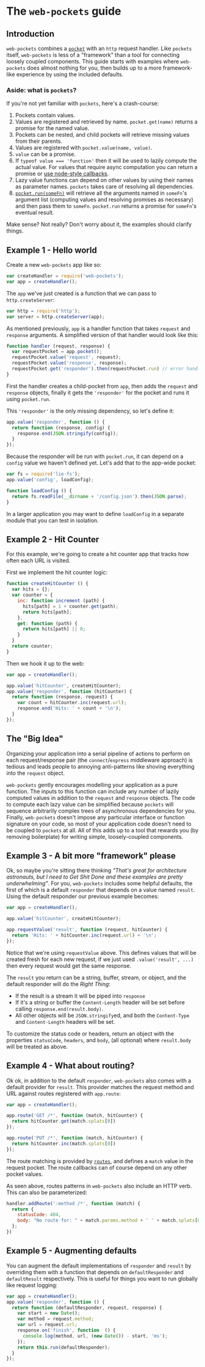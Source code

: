 # The `web-pockets` guide

## Introduction

`web-pockets` combines a [`pocket`][pockets] with an `http` request handler.  Like `pockets` itself, `web-pockets` is less of a "framework" than a tool for connecting loosely coupled components. This guide starts with examples where `web-pockets` does almost nothing for you, then builds up to a more framework-like experience by using the included defaults. 

### Aside: what is `pockets`?

If you're not yet familiar with `pockets`, here's a crash-course:

 1. Pockets contain values.
 2. Values are registered and retrieved by name. `pocket.get(name)` returns a promise for the named value.
 3. Pockets can be nested, and child pockets will retrieve missing values from their parents.
 4. Values are registered with `pocket.value(name, value)`.
 5. `value` can be a promise.
 6. If `typeof value === 'function'` then it will be used to lazily compute the actual value. For values that require async computation you can return a promise or [use node-style callbacks][node-style].
 7. Lazy value functions can depend on other values by using their names as parameter names. `pockets` takes care of resolving all dependencies. 
 8. [`pocket.run(someFn)`][pocket-run] will retrieve all the arguments named in `someFn`'s argument list (computing values and resolving promises as necessary) and then pass them to `someFn`. `pocket.run` returns a promise for `someFn`'s eventual result.

Make sense? Not really? Don't worry about it, the examples should clarify things.

[node-style]: https://github.com/grncdr/js-pockets#using-node-style-callback-functions
[pocket-run]: https://github.com/grncdr/js-pockets#getting-a-result-immediately

## Example 1 - Hello world

Create a new `web-pockets` app like so:

```javascript
var createHandler = require('web-pockets');
var app = createHandler();
```

The `app` we've just created is a function that we can pass to `http.createServer`:

```javascript
var http = require('http');
var server = http.createServer(app);
```

As mentioned previously, `app` is a handler function that takes `request` and `response` arguments. A simplified version of that handler would look like this:

```javascript
function handler (request, response) {
  var requestPocket = app.pocket();
  requestPocket.value('request', request);
  requestPocket.value('response', response);
  requestPocket.get('responder').then(requestPocket.run) // error handling elided
}
```

First the handler creates a child-pocket from `app`, then adds the `request` and `response` objects, finally it gets the `'responder'` for the pocket and runs it using `pocket.run`.

This `'responder'` is the only missing dependency, so let's define it:

```javascript
app.value('responder', function () {
  return function (response, config) {
    response.end(JSON.stringify(config));
  }
});
```

Because the responder will be run with `pocket.run`, it can depend on a `config` value we haven't defined yet. Let's add that to the app-wide pocket:

```javascript
var fs = require('lie-fs');
app.value('config', loadConfig);

function loadConfig () {
  return fs.readFile(__dirname + '/config.json').then(JSON.parse);
}
```

In a larger application you may want to define `loadConfig` in a separate module that you can test in isolation.

## Example 2 - Hit Counter

For this example, we're going to create a hit counter app that tracks how often each URL is visited.

First we implement the hit counter logic:

```javascript
function createHitCounter () {
  var hits = {};
  var counter = {
    inc: function increment (path) {
      hits[path] = 1 + counter.get(path);
      return hits[path];
    },
    get: function (path) {
      return hits[path] || 0;
    }
  }
  return counter;
}
```

Then we hook it up to the web:

```javascript
var app = createHandler();

app.value('hitCounter', createHitCounter);
app.value('responder', function (hitCounter) {
  return function (response, request) {
    var count = hitCounter.inc(request.url);
    response.end('Hits: ' + count + '\n');
  }
});
```

## The "Big Idea"

Organizing your application into a serial pipeline of actions to perform on each request/response pair (the `connect`/`express` middleware approach) is tedious and leads people to annoying anti-patterns like shoving everything into the `request` object.

`web-pockets` gently encourages modelling your application as a pure function. The inputs to this function can include any number of lazily computed values in addition to the `request` and `response` objects. The code to compute each lazy value can be simplified because `pockets` will sequence arbitrarily complex trees of asynchronous dependencies for you. Finally, `web-pockets` doesn't impose any particular interface or function signature on your code, so most of your application code doesn't need to be coupled to `pockets` at all. All of this adds up to a tool that rewards you (by removing boilerplate) for writing simple, loosely-coupled components.

## Example 3 - A bit more "framework" please

Ok, so maybe you're sitting there thinking _"That's great for architecture astronauts, but I need to Get Shit Done and these examples are pretty underwhelming"_. For you, `web-pockets` includes some helpful defaults, the first of which is a default `responder` that depends on a value named `result`. Using the default responder our previous example becomes:

```javascript
var app = createHandler();

app.value('hitCounter', createHitCounter);

app.requestValue('result', function (request, hitCounter) {
  return 'Hits: ' + hitCounter.inc(request.url) + '\n';
});
```

Notice that we're using `requestValue` above. This defines values that will be created fresh for each new request, if we just used `.value('result', ...)` then every request would get the same response.

The `result` you return can be a string, buffer, stream, or object, and the default responder will do the _Right Thing_:

 - If the result is a stream it will be piped into `response`
 - If it's a string or buffer the `Content-Length` header will be set before calling `response.end(result.body)`.
 - All other objects will be `JSON.stringify`ed, and both the `Content-Type` and `Content-Length` headers will be set.

To customize the status code or headers, return an object with the properties `statusCode`, `headers`, and `body`, (all optional) where `result.body` will be treated as above.

## Example 4 - What about routing?

Ok ok, in addition to the default `responder`, `web-pockets` also comes with a default provider for `result`. This provider matches the request method and URL against routes registered with `app.route`:

```javascript
var app = createHandler();

app.route('GET /*', function (match, hitCounter) {
  return hitCounter.get(match.splats[0])
});

app.route('PUT /*', function (match, hitCounter) {
  return hitCounter.inc(match.splats[0])
});
```

The route matching is provided by [`routes`][routes], and defines a `match` value in the request pocket. The route callbacks can of course depend on any other pocket values.

As seen above, routes patterns in `web-pockets` also include an HTTP verb. This can also be parameterized:

```javascript
handler.addRoute(':method /*', function (match) {
  return {
    statusCode: 404,
    body: "No route for: " + match.params.method + ' ' + match.splats[0]
  };
})
```


## Example 5 - Augmenting defaults

You can augment the default implementations of `responder` and `result` by overriding them with a function that depends on `defaultResponder` and `defaultResult` respectively. This is useful for things you want to run globally like request logging:

```javascript
var app = createHandler();
app.value('responder', function () {
  return function (defaultResponder, request, response) {
    var start = new Date();
    var method = request.method;
    var url = request.url;
    response.on('finish', function  () {
      console.log(method, url, (new Date()) - start, 'ms');
    });
    return this.run(defaultResponder);
  }
});
```

[pockets]: https://github.com/grncdr/js-pockets
[routes]: https://github.com/aaronblohowiak/routes.js
